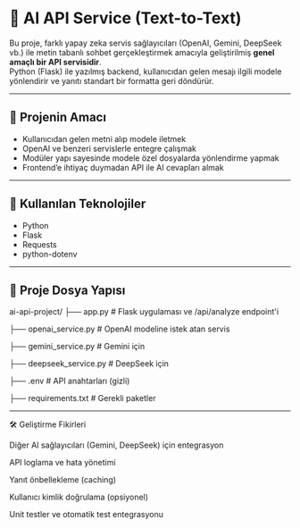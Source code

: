 
# 🤖 AI API Service (Text-to-Text)

Bu proje, farklı yapay zeka servis sağlayıcıları (OpenAI, Gemini, DeepSeek vb.) ile metin tabanlı sohbet gerçekleştirmek amacıyla geliştirilmiş **genel amaçlı bir API servisidir**.  
Python (Flask) ile yazılmış backend, kullanıcıdan gelen mesajı ilgili modele yönlendirir ve yanıtı standart bir formatta geri döndürür.

---

## 🧠 Projenin Amacı

- Kullanıcıdan gelen metni alıp modele iletmek  
- OpenAI ve benzeri servislerle entegre çalışmak  
- Modüler yapı sayesinde modele özel dosyalarda yönlendirme yapmak  
- Frontend’e ihtiyaç duymadan API ile AI cevapları almak

---

## 🔧 Kullanılan Teknolojiler
- Python 
- Flask  
- Requests  
- python-dotenv

---

## 📁 Proje Dosya Yapısı

ai-api-project/
├── app.py # Flask uygulaması ve /api/analyze endpoint'i

├── openai_service.py # OpenAI modeline istek atan servis

├── gemini_service.py # Gemini için 

├── deepseek_service.py # DeepSeek için 

├── .env # API anahtarları (gizli)

├── requirements.txt # Gerekli paketler

---
🛠 Geliştirme Fikirleri

Diğer AI sağlayıcıları (Gemini, DeepSeek) için entegrasyon

API loglama ve hata yönetimi

Yanıt önbellekleme (caching)

Kullanıcı kimlik doğrulama (opsiyonel)

Unit testler ve otomatik test entegrasyonu



